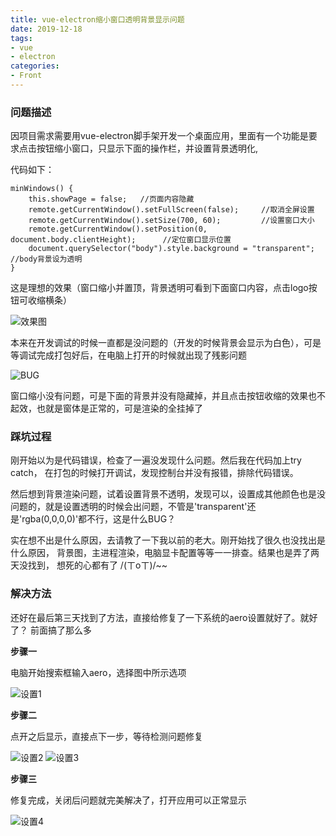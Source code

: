 ```yaml
---
title: vue-electron缩小窗口透明背景显示问题 
date: 2019-12-18
tags:
- vue
- electron
categories: 
- Front
---
```


### 问题描述

因项目需求需要用vue-electron脚手架开发一个桌面应用，里面有一个功能是要求点击按钮缩小窗口，只显示下面的操作栏，并设置背景透明化,

代码如下：

    minWindows() {
        this.showPage = false;   //页面内容隐藏
        remote.getCurrentWindow().setFullScreen(false);     //取消全屏设置
        remote.getCurrentWindow().setSize(700, 60);         //设置窗口大小
        remote.getCurrentWindow().setPosition(0, document.body.clientHeight);      //定位窗口显示位置
        document.querySelector("body").style.background = "transparent";  //body背景设为透明
    }

这是理想的效果（窗口缩小并置顶，背景透明可看到下面窗口内容，点击logo按钮可收缩横条）

![效果图](/blog/1-1.png "效果图")

本来在开发调试的时候一直都是没问题的（开发的时候背景会显示为白色），可是等调试完成打包好后，在电脑上打开的时候就出现了残影问题

![BUG](/blog/1-2.png "BUG")

窗口缩小没有问题，可是下面的背景并没有隐藏掉，并且点击按钮收缩的效果也不起效，也就是窗体是正常的，可是渲染的全挂掉了

### 踩坑过程

刚开始以为是代码错误，检查了一遍没发现什么问题。然后我在代码加上try catch， 在打包的时候打开调试，发现控制台并没有报错，排除代码错误。

然后想到背景渲染问题，试着设置背景不透明，发现可以，设置成其他颜色也是没问题的，就是设置透明的时候会出问题，不管是'transparent'还是'rgba(0,0,0,0)'都不行，这是什么BUG？

实在想不出是什么原因，去请教了一下我以前的老大。刚开始找了很久也没找出是什么原因， 背景图，主进程渲染，电脑显卡配置等等一一排查。结果也是弄了两天没找到， 想死的心都有了  /(ㄒoㄒ)/~~


### 解决方法

还好在最后第三天找到了方法，直接给修复了一下系统的aero设置就好了。就好了？   前面搞了那么多

 **步骤一**

电脑开始搜索框输入aero，选择图中所示选项

![设置1](/blog/1-3.png "设置1")

 **步骤二**

点开之后显示，直接点下一步，等待检测问题修复

![设置2](/blog/1-4.png "设置2")   ![设置3](/blog/1-5.png "设置3")

 **步骤三**

 修复完成，关闭后问题就完美解决了，打开应用可以正常显示

![设置4](/blog/1-6.png "设置4")
